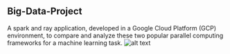 ## Big-Data-Project
A spark and ray application, developed in a Google Cloud Platform (GCP) environment, to compare and analyze these two popular parallel computing frameworks for a machine learning task. 
![alt text](https://https://github.com/tommasomartinelli/BigData/img/logo-ray.png "Logo Title Text 1")

